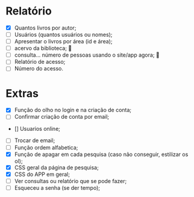 # Relatório
- [x] Quantos livros por autor;
- [ ] Usuários (quantos usuários ou nomes);
- [ ] Apresentar o livros por área (id e área);
- [ ] acervo da biblioteca; 📝
- [ ] consulta... número de pessoas usando o site/app agora; 📝
- [ ] Relatório de acesso;
- [ ] Número do acesso.

# Extras
- [x] Função do olho no login e na criação de conta; 
- [ ] Confirmar criação de conta por email;
- [] Usuarios online;
- [ ] Trocar de email;
- [ ] Função ordem alfabetica;
- [x] Função de apagar em cada pesquisa (caso não conseguir, estilizar os ol); 
- [x] CSS geral da página de pesquisa; 
- [x] CSS do APP em geral; 
- [ ] Ver consultas ou relatório que se pode fazer;
- [ ] Esqueceu a senha (se der tempo);
